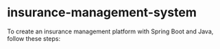 # insurance-management-system
To create an insurance management platform with Spring Boot and Java, follow these steps:

